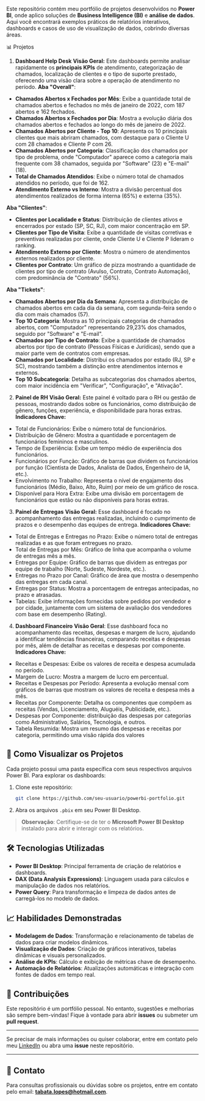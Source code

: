 Este repositório contém meu portfólio de projetos desenvolvidos no **Power BI**, onde aplico soluções de **Business Intelligence (BI)** e **análise de dados**. 
Aqui você encontrará exemplos práticos de relatórios interativos, dashboards e casos de uso de visualização de dados, cobrindo diversas áreas.

📊 Projetos

1. **Dashboard Help Desk**
**Visão Geral:** Este dashboards permite analisar rapidamente os **principais KPIs** de atendimento, categorização de chamados, localização de clientes e o tipo de suporte prestado, oferecendo uma visão clara sobre a operação de atendimento no período.
**Aba "Overall"**:
- **Chamados Abertos x Fechados por Mês**: Exibe a quantidade total de chamados abertos e fechados no mês de janeiro de 2022, com 187 abertos e 162 fechados.
- **Chamados Abertos x Fechados por Dia**: Mostra a evolução diária dos chamados abertos e fechados ao longo do mês de janeiro de 2022.
- **Chamados Abertos por Cliente - Top 10**: Apresenta os 10 principais clientes que mais abriram chamados, com destaque para o Cliente U com 28 chamados e Cliente P com 26.
- **Chamados Abertos por Categoria**: Classificação dos chamados por tipo de problema, onde "Computador" aparece como a categoria mais frequente com 38 chamados, seguida por "Software" (23) e "E-mail" (18).
- **Total de Chamados Atendidos**: Exibe o número total de chamados atendidos no período, que foi de 162.
- **Atendimento Externo vs Interno**: Mostra a divisão percentual dos atendimentos realizados de forma interna (65%) e externa (35%).

**Aba "Clientes"**:
- **Clientes por Localidade e Status**: Distribuição de clientes ativos e encerrados por estado (SP, SC, RJ), com maior concentração em SP.
- **Clientes por Tipo de Visita**: Exibe a quantidade de visitas corretivas e preventivas realizadas por cliente, onde Cliente U e Cliente P lideram o ranking.
- **Atendimento Externo por Cliente**: Mostra o número de atendimentos externos realizados por cliente.
- **Clientes por Contrato**: Um gráfico de pizza mostrando a quantidade de clientes por tipo de contrato (Avulso, Contrato, Contrato Automação), com predominância de "Contrato" (56%).

**Aba "Tickets"**:
- **Chamados Abertos por Dia da Semana**: Apresenta a distribuição de chamados abertos em cada dia da semana, com segunda-feira sendo o dia com mais chamados (57).
- **Top 10 Categoria**: Mostra as 10 principais categorias de chamados abertos, com "Computador" representando 29,23% dos chamados, seguido por "Software" e "E-mail".
- **Chamados por Tipo de Contrato**: Exibe a quantidade de chamados abertos por tipo de contrato (Pessoas Físicas e Jurídicas), sendo que a maior parte vem de contratos com empresas.
- **Chamados por Localidade**: Distribui os chamados por estado (RJ, SP e SC), mostrando também a distinção entre atendimentos internos e externos.
- **Top 10 Subcategoria**: Detalha as subcategorias dos chamados abertos, com maior incidência em "Verificar", "Configuração", e "Ativação".

2. **Painel de RH**
**Visão Geral:** Este painel é voltado para o RH ou gestão de pessoas, mostrando dados sobre os funcionários, como distribuição de gênero, funções, experiência, e disponibilidade para horas extras.
**Indicadores Chave:**
- Total de Funcionários: Exibe o número total de funcionários.
- Distribuição de Gênero: Mostra a quantidade e porcentagem de funcionários femininos e masculinos.
- Tempo de Experiência: Exibe um tempo médio de experiência dos funcionários.
- Funcionários por Função: Gráfico de barras que dividem os funcionários por função (Cientista de Dados, Analista de Dados, Engenheiro de IA, etc.).
- Envolvimento no Trabalho: Representa o nível de engajamento dos funcionários (Médio, Baixo, Alto, Ruim) por meio de um gráfico de rosca.
- Disponível para Hora Extra: Exibe uma divisão em porcentagem de funcionários que estão ou não disponíveis para horas extras.
  
3. **Painel de Entregas**
**Visão Geral:** Esse dashboard é focado no acompanhamento das entregas realizadas, incluindo o cumprimento de prazos e o desempenho das equipes de entrega.
**Indicadores Chave:**
- Total de Entregas e Entregas no Prazo: Exibe o número total de entregas realizadas e as que foram entregues no prazo.
- Total de Entregas por Mês: Gráfico de linha que acompanha o volume de entregas mês a mês.
- Entregas por Equipe: Gráfico de barras que dividem as entregas por equipe de trabalho (Norte, Sudeste, Nordeste, etc.).
- Entregas no Prazo por Canal: Gráfico de área que mostra o desempenho das entregas em cada canal.
- Entregas por Status: Mostra a porcentagem de entregas antecipadas, no prazo e atrasadas.
- Tabelas: Exibe informações fornecidas sobre pedidos por vendedor e por cidade, juntamente com um sistema de avaliação dos vendedores com base em desempenho (Rating).

4. **Dashboard Financeiro**
**Visão Geral**: Esse dashboard foca no acompanhamento das receitas, despesas e margem de lucro, ajudando a identificar tendências financeiras, comparando receitas e despesas por mês, além de detalhar as receitas e despesas por componente.
**Indicadores Chave:**
- Receitas e Despesas: Exibe os valores de receita e despesa acumulada no período.
- Margem de Lucro: Mostra a margem de lucro em percentual.
- Receitas e Despesas por Período: Apresenta a evolução mensal com gráficos de barras que mostram os valores de receita e despesa mês a mês.
- Receitas por Componente: Detalha os componentes que compõem as receitas (Vendas, Licenciamento, Aluguéis, Publicidade, etc.).
- Despesas por Componente: distribuição das despesas por categorias como Administrativo, Salários, Tecnologia, e outros.
- Tabela Resumida: Mostra um resumo das despesas e receitas por categoria, permitindo uma visão rápida dos valores


## 🚀 Como Visualizar os Projetos

Cada projeto possui uma pasta específica com seus respectivos arquivos Power BI. Para explorar os dashboards:

1. Clone este repositório:
   ```bash
   git clone https://github.com/seu-usuario/powerbi-portfolio.git
   ```
2. Abra os arquivos `.pbix` em seu Power BI Desktop.

> **Observação**: Certifique-se de ter o **Microsoft Power BI Desktop** instalado para abrir e interagir com os relatórios.

## 🛠️ Tecnologias Utilizadas

- **Power BI Desktop**: Principal ferramenta de criação de relatórios e dashboards.
- **DAX (Data Analysis Expressions)**: Linguagem usada para cálculos e manipulação de dados nos relatórios.
- **Power Query**: Para transformação e limpeza de dados antes de carregá-los no modelo de dados.
  
## 📈 Habilidades Demonstradas

- **Modelagem de Dados**: Transformação e relacionamento de tabelas de dados para criar modelos dinâmicos.
- **Visualização de Dados**: Criação de gráficos interativos, tabelas dinâmicas e visuais personalizados.
- **Análise de KPIs**: Cálculo e exibição de métricas chave de desempenho.
- **Automação de Relatórios**: Atualizações automáticas e integração com fontes de dados em tempo real.

## 🤝 Contribuições

Este repositório é um portfólio pessoal. No entanto, sugestões e melhorias são sempre bem-vindas! Fique à vontade para abrir **issues** ou submeter um **pull request**.

---

Se precisar de mais informações ou quiser colaborar, entre em contato pelo meu [LinkedIn](https://www.linkedin.com/seu-perfil) ou abra uma **issue** neste repositório.

---

## 📧 Contato

Para consultas profissionais ou dúvidas sobre os projetos, entre em contato pelo email: **tabata.lopes@hotmail.com**.
